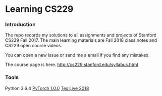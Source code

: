# Learning CS229

### Introduction
The repo records my solutions to all assignments and projects of Stanford CS229 Fall 2017.
The main learning materials are Fall 2018 class notes and CS229 open course videos.

You can open a new issue or send me a email if you find any mistakes.

The course page is here. http://cs229.stanford.edu/syllabus.html

### Tools
Python 3.6.4
[PyTorch 1.0.0](https://pytorch.org)
[Tex Live 2018](http://www.tug.org/texlive/windows.html)
